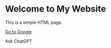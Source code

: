 <!DOCTYPE html>
<html lang="en">
<head>
    <meta charset="UTF-8">
    <meta name="viewport" content="width=device-width, initial-scale=1.0">
    <title>My First Website</title>
</head>
<body>
    <h1>Welcome to My Website</h1>
    <p>This is a simple HTML page.</p>
    <a href="https://www.google.com" target="_blank">Go to Google</a>
</body>
</html>









Ask ChatGPT
